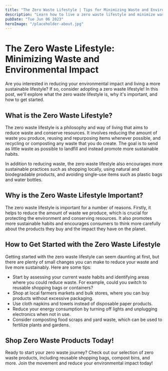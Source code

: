 ```yaml
---
title: "The Zero Waste Lifestyle | Tips for Minimizing Waste and Environmental Impact"
description: "Learn how to live a zero waste lifestyle and minimize waste with these tips and tricks. Reduce your environmental impact and shop zero waste products today!"
pubDate: "Tue Jun 06 2023"
heroImage: "/placeholder-about.jpg"
---
```


# The Zero Waste Lifestyle: Minimizing Waste and Environmental Impact

Are you interested in reducing your environmental impact and living a more sustainable lifestyle? If so, consider adopting a zero waste lifestyle! In this post, we&#39;ll explore what the zero waste lifestyle is, why it&#39;s important, and how to get started.

## What is the Zero Waste Lifestyle?

The zero waste lifestyle is a philosophy and way of living that aims to reduce waste and conserve resources. It involves reducing the amount of waste you produce, reusing and repurposing items whenever possible, and recycling or composting any waste that you do create. The goal is to send as little waste as possible to landfill and instead promote more sustainable habits.

In addition to reducing waste, the zero waste lifestyle also encourages more sustainable practices such as shopping locally, using natural and biodegradable products, and avoiding single-use items such as plastic bags and water bottles.

## Why is the Zero Waste Lifestyle Important?

The zero waste lifestyle is important for a number of reasons. Firstly, it helps to reduce the amount of waste we produce, which is crucial for protecting the environment and conserving resources. It also promotes more sustainable habits and encourages consumers to think more carefully about the products they buy and the impact they have on the planet.

## How to Get Started with the Zero Waste Lifestyle

Getting started with the zero waste lifestyle can seem daunting at first, but there are plenty of small changes you can make to reduce your waste and live more sustainably. Here are some tips:

- Start by assessing your current waste habits and identifying areas where you could reduce waste. For example, could you switch to reusable shopping bags or containers?
- Shop at local farmers markets and bulk stores, where you can buy products without excessive packaging.
- Use cloth napkins and towels instead of disposable paper products.
- Reduce your energy consumption by turning off lights and unplugging electronics when not in use.
- Consider composting food scraps and yard waste, which can be used to fertilize plants and gardens.

## Shop Zero Waste Products Today!

Ready to start your zero waste journey? Check out our selection of zero waste products, including reusable shopping bags, compost bins, and more. Join the movement and reduce your environmental impact today!
